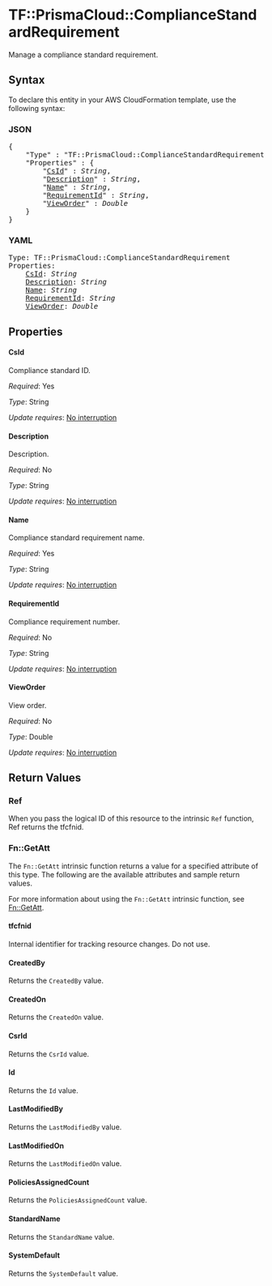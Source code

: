 # TF::PrismaCloud::ComplianceStandardRequirement

Manage a compliance standard requirement.

## Syntax

To declare this entity in your AWS CloudFormation template, use the following syntax:

### JSON

<pre>
{
    "Type" : "TF::PrismaCloud::ComplianceStandardRequirement",
    "Properties" : {
        "<a href="#csid" title="CsId">CsId</a>" : <i>String</i>,
        "<a href="#description" title="Description">Description</a>" : <i>String</i>,
        "<a href="#name" title="Name">Name</a>" : <i>String</i>,
        "<a href="#requirementid" title="RequirementId">RequirementId</a>" : <i>String</i>,
        "<a href="#vieworder" title="ViewOrder">ViewOrder</a>" : <i>Double</i>
    }
}
</pre>

### YAML

<pre>
Type: TF::PrismaCloud::ComplianceStandardRequirement
Properties:
    <a href="#csid" title="CsId">CsId</a>: <i>String</i>
    <a href="#description" title="Description">Description</a>: <i>String</i>
    <a href="#name" title="Name">Name</a>: <i>String</i>
    <a href="#requirementid" title="RequirementId">RequirementId</a>: <i>String</i>
    <a href="#vieworder" title="ViewOrder">ViewOrder</a>: <i>Double</i>
</pre>

## Properties

#### CsId

Compliance standard ID.

_Required_: Yes

_Type_: String

_Update requires_: [No interruption](https://docs.aws.amazon.com/AWSCloudFormation/latest/UserGuide/using-cfn-updating-stacks-update-behaviors.html#update-no-interrupt)

#### Description

Description.

_Required_: No

_Type_: String

_Update requires_: [No interruption](https://docs.aws.amazon.com/AWSCloudFormation/latest/UserGuide/using-cfn-updating-stacks-update-behaviors.html#update-no-interrupt)

#### Name

Compliance standard requirement name.

_Required_: Yes

_Type_: String

_Update requires_: [No interruption](https://docs.aws.amazon.com/AWSCloudFormation/latest/UserGuide/using-cfn-updating-stacks-update-behaviors.html#update-no-interrupt)

#### RequirementId

Compliance requirement number.

_Required_: No

_Type_: String

_Update requires_: [No interruption](https://docs.aws.amazon.com/AWSCloudFormation/latest/UserGuide/using-cfn-updating-stacks-update-behaviors.html#update-no-interrupt)

#### ViewOrder

View order.

_Required_: No

_Type_: Double

_Update requires_: [No interruption](https://docs.aws.amazon.com/AWSCloudFormation/latest/UserGuide/using-cfn-updating-stacks-update-behaviors.html#update-no-interrupt)

## Return Values

### Ref

When you pass the logical ID of this resource to the intrinsic `Ref` function, Ref returns the tfcfnid.

### Fn::GetAtt

The `Fn::GetAtt` intrinsic function returns a value for a specified attribute of this type. The following are the available attributes and sample return values.

For more information about using the `Fn::GetAtt` intrinsic function, see [Fn::GetAtt](https://docs.aws.amazon.com/AWSCloudFormation/latest/UserGuide/intrinsic-function-reference-getatt.html).

#### tfcfnid

Internal identifier for tracking resource changes. Do not use.

#### CreatedBy

Returns the <code>CreatedBy</code> value.

#### CreatedOn

Returns the <code>CreatedOn</code> value.

#### CsrId

Returns the <code>CsrId</code> value.

#### Id

Returns the <code>Id</code> value.

#### LastModifiedBy

Returns the <code>LastModifiedBy</code> value.

#### LastModifiedOn

Returns the <code>LastModifiedOn</code> value.

#### PoliciesAssignedCount

Returns the <code>PoliciesAssignedCount</code> value.

#### StandardName

Returns the <code>StandardName</code> value.

#### SystemDefault

Returns the <code>SystemDefault</code> value.

